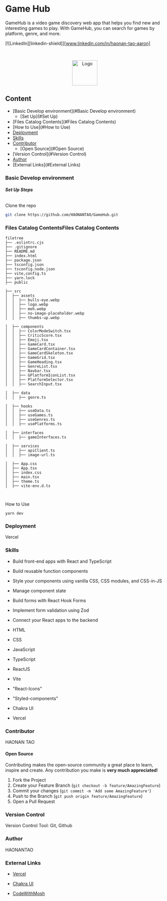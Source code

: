 # Game Hub

GameHub is a video game discovery web app that helps you find new and interesting games to play. With GameHub, you can search for games by platform, genre, and more.

[![LinkedIn][linkedin-shield]][www.linkedin.com/in/haonan-tao-aaron]

<!-- PROJECT LOGO -->
<br />

<p align="center">
  <a href="Web.png">
    <img src="Web.png" alt="Logo" width="80" height="80">
  </a>



</p>




## Content

- [Basic Develop environment](#Basic Develop environment)
  - [Set Up](#Set Up)
- [Files Catalog Contents](#Files Catalog Contents)
- [How to Use](#How to Use)
- [Deployment](#Deployment)
- [Skills](#Skills)
- [Contributor](#Contributor)
  - [Open Source](#Open Source)
- [Version Control](#Version Control)
- [Author](#Author)
- [External Links](#External Links)

### Basic Develop environment



###### **Set Up Steps**

Clone the repo

```sh
git clone https://github.com/HAONANTAO/GameHub.git
```



### Files Catalog ContentsFiles Catalog Contents



```
filetree 
├── .eslintrc.cjs
├── .gitignore
├── README.md
├── index.html
├── package.json
├── tsconfig.json
├── tsconfig.node.json
├── vite,config.ts
├── yarn.lock
├── public

├── src
│  ├── assets
│  │  ├── bulls-eye.webp
│  │  ├── logo.webp
│  │  ├── meh.webp
│  │  ├── no-image-placeholder.webp
│  │  ├── thumbs-up.webp

│  ├── components
│  │  ├── ColorModeSwitch.tsx
│  │  ├── CriticScore.tsx
│  │  ├── Emoji.tsx
│  │  ├── GameCard.tsx
│  │  ├── GameCardContainer.tsx
│  │  ├── GameCardSkeleton.tsx
│  │  ├── GameGrid.tsx
│  │  ├── GameHeading.tsx
│  │  ├── GenreList.tsx
│  │  ├── Navbar.tsx
│  │  ├── GPlatformIconList.tsx
│  │  ├── PlatformSelector.tsx
│  │  ├── SearchInput.tsx

│  ├── data
│  │  ├── genre.ts

│  ├── hooks
│  │  ├── useData.ts
│  │  ├── useGames.ts
│  │  ├── useGenres.ts
│  │  ├── usePlatforms.ts

│  ├── interfaces
│  │  ├── gameInterfaces.ts

│  ├── services
│  │  ├── apiClient.ts
│  │  ├── image-url.ts

│  ├── App.css
│  ├── App.tsx
│  ├── index.css
│  ├── main.tsx
│  ├── theme.ts
│  ├── vite-env.d.ts



```

How to Use

```
yarn dev
```



### Deployment

Vercel



### Skills

- Build front-end apps with React and TypeScript
- Build reusable function components
- Style your components using vanilla CSS, CSS modules, and CSS-in-JS
- Manage component state
- Build forms with React Hook Forms
- Implement form validation using Zod
- Connect your React apps to the backend

- HTML
- CSS
- JavaScript
- TypeScript
- ReactJS
- Vite
- "React-Icons"
- "Styled-components"
- Chakra UI
- Vercel

### Contributor

HAONAN TAO

#### Open Source

Contributing makes the open-source community a great place to learn, inspire and create. Any contribution you make is **very much appreciated**!


1. Fork the Project
2. Create your Feature Branch (`git checkout -b feature/AmazingFeature`)
3. Commit your changes (`git commit -m 'Add some AmazingFeature'`)
4. Push to the Branch (`git push origin feature/AmazingFeature`)
5. Open a Pull Request



### Version Control

Version Control Tool: Git, Github

### Author

HAONANTAO

### External Links


- [Vercel](https://vercel.com)

- [Chakra UI](https://chakra-ui.com/)

- [CodeWithMosh](https://github.com/mosh-hamedani/game-hub)

  



